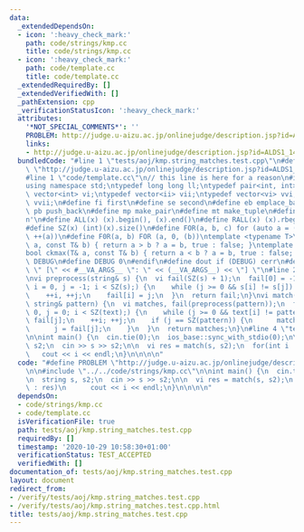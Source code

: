 ```yaml
---
data:
  _extendedDependsOn:
  - icon: ':heavy_check_mark:'
    path: code/strings/kmp.cc
    title: code/strings/kmp.cc
  - icon: ':heavy_check_mark:'
    path: code/template.cc
    title: code/template.cc
  _extendedRequiredBy: []
  _extendedVerifiedWith: []
  _pathExtension: cpp
  _verificationStatusIcon: ':heavy_check_mark:'
  attributes:
    '*NOT_SPECIAL_COMMENTS*': ''
    PROBLEM: http://judge.u-aizu.ac.jp/onlinejudge/description.jsp?id=ALDS1_14_B
    links:
    - http://judge.u-aizu.ac.jp/onlinejudge/description.jsp?id=ALDS1_14_B
  bundledCode: "#line 1 \"tests/aoj/kmp.string_matches.test.cpp\"\n#define PROBLEM\
    \ \"http://judge.u-aizu.ac.jp/onlinejudge/description.jsp?id=ALDS1_14_B\"\n\n\
    #line 1 \"code/template.cc\"\n// this line is here for a reason\n#include <bits/stdc++.h>\n\
    using namespace std;\ntypedef long long ll;\ntypedef pair<int, int> ii;\ntypedef\
    \ vector<int> vi;\ntypedef vector<ii> vii;\ntypedef vector<vi> vvi;\ntypedef vector<vii>\
    \ vvii;\n#define fi first\n#define se second\n#define eb emplace_back\n#define\
    \ pb push_back\n#define mp make_pair\n#define mt make_tuple\n#define endl '\\\
    n'\n#define ALL(x) (x).begin(), (x).end()\n#define RALL(x) (x).rbegin(), (x).rend()\n\
    #define SZ(x) (int)(x).size()\n#define FOR(a, b, c) for (auto a = (b); (a) < (c);\
    \ ++(a))\n#define F0R(a, b) FOR (a, 0, (b))\ntemplate <typename T>\nbool ckmin(T&\
    \ a, const T& b) { return a > b ? a = b, true : false; }\ntemplate <typename T>\n\
    bool ckmax(T& a, const T& b) { return a < b ? a = b, true : false; }\n#ifndef\
    \ DEBUG\n#define DEBUG 0\n#endif\n#define dout if (DEBUG) cerr\n#define dvar(...)\
    \ \" [\" << #__VA_ARGS__ \": \" << (__VA_ARGS__) << \"] \"\n#line 2 \"code/strings/kmp.cc\"\
    \nvi preprocess(string& s) {\n  vi fail(SZ(s) + 1);\n  fail[0] = -1;\n  for (int\
    \ i = 0, j = -1; i < SZ(s);) {\n    while (j >= 0 && s[i] != s[j]) j = fail[j];\n\
    \    ++i, ++j;\n    fail[i] = j;\n  }\n  return fail;\n}\nvi match(string& text,\
    \ string& pattern) {\n  vi matches, fail(preprocess(pattern));\n  for (int i =\
    \ 0, j = 0; i < SZ(text);) {\n    while (j >= 0 && text[i] != pattern[j]) j =\
    \ fail[j];\n    ++i; ++j;\n    if (j == SZ(pattern)) {\n      matches.pb(i - j);\n\
    \      j = fail[j];\n    }\n  }\n  return matches;\n}\n#line 4 \"tests/aoj/kmp.string_matches.test.cpp\"\
    \n\nint main() {\n  cin.tie(0);\n  ios_base::sync_with_stdio(0);\n\n  string s,\
    \ s2;\n  cin >> s >> s2;\n\n  vi res = match(s, s2);\n  for(int i : res)\n   \
    \   cout << i << endl;\n}\n\n\n\n"
  code: "#define PROBLEM \"http://judge.u-aizu.ac.jp/onlinejudge/description.jsp?id=ALDS1_14_B\"\
    \n\n#include \"../../code/strings/kmp.cc\"\n\nint main() {\n  cin.tie(0);\n  ios_base::sync_with_stdio(0);\n\
    \n  string s, s2;\n  cin >> s >> s2;\n\n  vi res = match(s, s2);\n  for(int i\
    \ : res)\n      cout << i << endl;\n}\n\n\n\n"
  dependsOn:
  - code/strings/kmp.cc
  - code/template.cc
  isVerificationFile: true
  path: tests/aoj/kmp.string_matches.test.cpp
  requiredBy: []
  timestamp: '2020-10-29 10:58:30+01:00'
  verificationStatus: TEST_ACCEPTED
  verifiedWith: []
documentation_of: tests/aoj/kmp.string_matches.test.cpp
layout: document
redirect_from:
- /verify/tests/aoj/kmp.string_matches.test.cpp
- /verify/tests/aoj/kmp.string_matches.test.cpp.html
title: tests/aoj/kmp.string_matches.test.cpp
---
```

